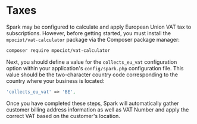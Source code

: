 # Taxes

Spark may be configured to calculate and apply European Union VAT tax to subscriptions. However, before getting started, you must install the `mpociot/vat-calculator` package via the Composer package manager:

```bash
composer require mpociot/vat-calculator
```

Next, you should define a value for the `collects_eu_vat` configuration option within your application's `config/spark.php` configuration file. This value should be the two-character country code corresponding to the country where your business is located:

```php
'collects_eu_vat' => 'BE',
```

Once you have completed these steps, Spark will automatically gather customer billing address information as well as VAT Number and apply the correct VAT based on the customer's location.